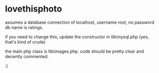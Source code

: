 lovethisphoto
=============

assumes a database connection of localhost, username root, no password
db name is ratings.

if you need to change this, update the constructor in lib\mysql.php (yes, that's kind of crude)


the main php class is lib\images.php. code should be pretty clear and decently commented.

:)
